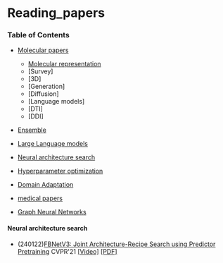 # Reading_papers

### Table of Contents

- [Molecular papers](#GNN)
  - [Molecular representation](#2024-papers)
  - [Survey]
  - [3D]
  - [Generation]
  - [Diffusion]
  - [Language models]
  - [DTI]
  - [DDI]

- [Ensemble](#ens)
- [Large Language models](#LLM)
- [Neural architecture search](#NAS)
- [Hyperparameter optimization](#HPO)
- [Domain Adaptation](#DA)
- [medical papers](#medical)
- [Graph Neural Networks](#GNN)
  


<a name="NAS" />

#### Neural architecture search

* (240122)[FBNetV3: Joint Architecture-Recipe Search using Predictor Pretraining](https://github.com/absf123/Reading_papers/blob/main/Neural%20architecture%20search/FBNetV3.md) CVPR'21 [[Video]](https://www.youtube.com/watch?v=ieWHehfXZUU)  [[PDF]](https://openaccess.thecvf.com/content/CVPR2021/papers/Dai_FBNetV3_Joint_Architecture-Recipe_Search_Using_Predictor_Pretraining_CVPR_2021_paper.pdf)

